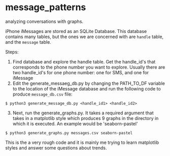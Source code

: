 # message_patterns

analyzing conversations with graphs.
 
iPhone iMessages are stored as an SQLite Database. This database contains many tables, but the ones we are concerned with are `handle` table, 
and the `message` table. 

Steps:
1) Find database and explore the handle table. Get the handle_id's that corresponds to the phone number you want to explore. Usually there are two handle_id's for
one phone number: one for SMS, and one for iMessage
2) Edit the generate_messaeg_db.py by changing the PATH_TO_DF variable to the location of the iMessage database and run the following code to produce `message_db.csv` file:
```
$ python3 generate_message_db.py <handle_id1> <handle_id2>
```
3) Next, run the generate_graphs.py. It takes a required argument that takes in a matplotlib style which produces 9 graphs in the directory in which it is executed. An example would be 'seaborn-pastel'
```
$ python3 generate_graphs.py messages.csv seaborn-pastel
```
This is the a very rough code and it is mainly me trying to learn matplotlib styles and answer some questions about trends.

